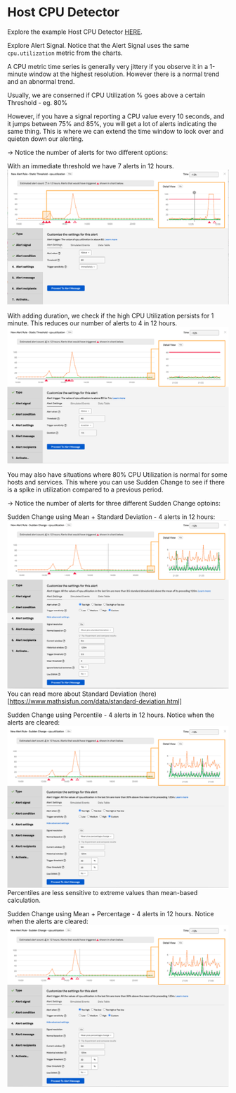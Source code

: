 # Host CPU Detector

Explore the example Host CPU Detector [HERE](https://app.us1.signalfx.com/#/detector/v2/EkM9g-bA4AA/edit).

Explore Alert Signal. Notice that the Alert Signal uses the same `cpu.utilization` metric from the charts.

A CPU metric time series is generally very jittery if you observe it in a 1-minute window at the highest resolution. However there is a normal trend and an abnormal trend.

Usually, we are conserned if CPU Utilization % goes above a certain Threshold - eg. 80%

However, if you have a signal reporting a CPU value every 10 seconds, and it jumps between 75% and 85%, you will get a lot of alerts indicating the same thing. This is where we can extend the time window to look over and quieten down our alerting.

-> Notice the number of alerts for two different options:

With an immediate threshold we have 7 alerts in 12 hours.
![Immediate Threshold](https://github.com/kdroukman/ps_support/blob/master/lenovo/workshop/img/HostCPUDetector-Threshold-Immediate.png?raw=true)

With adding duration, we check if the high CPU Utilization persists for 1 minute. This reduces our number of alerts to 4 in 12 hours.
![Duration Threshold](https://github.com/kdroukman/ps_support/blob/master/lenovo/workshop/img/HostCPUDetector-Threshold-Duration2m.png?raw=true)

You may also have situations where 80% CPU Utilization is normal for some hosts and services. This where you can use Sudden Change to see if there is a spike in utilization compared to a previous period.

-> Notice the number of alerts for three different Sudden Change optoins:

Sudden Change using Mean + Standard Deviation - 4 alerts in 12 hours:
![Mean+StdDev Sudden Change](https://github.com/kdroukman/ps_support/blob/master/lenovo/workshop/img/HostCPUDetector%20-%20SuddenChange-MeanStdDev.png?raw=true)
You can read more about Standard Deviation (here)[https://www.mathsisfun.com/data/standard-deviation.html]

Sudden Change using Percentile - 4 alerts in 12 hours. Notice when the alerts are cleared:
![Percentile Sudden Change](https://github.com/kdroukman/ps_support/blob/master/lenovo/workshop/img/HostCPUDetector-SuddenChange-MeanPerct.png?raw=true)
Percentiles are less sensitive to extreme values than mean-based calculation. 

Sudden Change using Mean + Percentage - 4 alerts in 12 hours. Notice when the alerts are cleared:
![Mean+Percent Sudden Change](https://github.com/kdroukman/ps_support/blob/master/lenovo/workshop/img/HostCPUDetector-SuddenChange-MeanPerct.png?raw=true)
